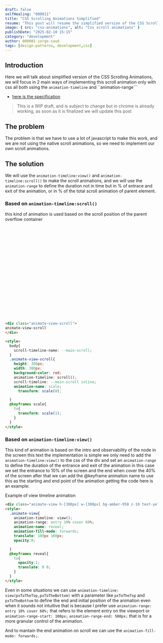 ```yaml
---
draft: false
selfHealing: "000011"
title: "CSS Scrolling Animations Simplified"
resume: "This post will resume the simplified version of the CSS Scrolling Animations. and make some examples"
image: { src: "css-animations", alt: "Css scroll animations" }
publishDate: "2025-02-10 15:15"
category: "development"
author: 000001-jorge-saud
tags: [design-patterns, development,css]
---
```

## Introduction

Here we will talk about simplified version of the CSS Scrolling Animations, we will focus in 2 main ways of implementing this scroll animation only with css all both using the ```animation-timeline``` and ``animation-range```

* [here is the specification](https://drafts.csswg.org/scroll-animations/#view-notation)

> This is a WIP draft, and is subject to change but in chrome is already working, as soon as it is finalized we will update this post

## The problem

The problem is that we have to use a lot of javascript to make this work, and we are not using the native scroll animations, so we need to implement our own scroll animations.

## The solution

We will use the ```animation-timeline:view()``` and ```animation-timeline:scroll()``` to make the scroll animations, and we will use the ```animation-range``` to define the duration not in time but in % of entrace and exit of the animation, or in % of the total scroll animation of parent element.

### Based on ```animation-timeline:scroll()```

this kind of animation is used based on the scroll position of the parent overflow container
<div class="animate-view-scroll">
animate-view-scroll
</div>

<style>
  body{
    scroll-timeline-name: --main-scroll;
  }
  .animate-view-scroll{
    display: grid;
    align-items: center;
    text-align: center;
    height: 300px;
    width: 300px;
    background-color: red;
    animation-timeline: scroll();
    scroll-timeline: --main-scroll inline;
    animation-name: scale;
      transform: scale(0);

  }
  @keyframes scale{
    to{
      transform: scale(1);
    }
  }
</style>
```html
<div class="animate-view-scroll">
animate-view-scroll
</div>

<style>
  body{
    scroll-timeline-name: --main-scroll;
  }
  .animate-view-scroll{
    height: 300px;
    width: 300px;
    background-color: red;
    animation-timeline: scroll();
    scroll-timeline: --main-scroll inline;
    animation-name: scale;
      transform: scale(0);

  }
  @keyframes scale{
    to{
      transform: scale(1);
    }
  }
</style>
```

### Based on ```animation-timeline:view()```

This kind of animation is based on the intro and observability of the node in the screen this text the implementation is simple we only need to add the <code>animation-timeline:view()</code> to the css of the div and set an <code>animation-range</code> to define the duration of the entrance and exit of the animation in this case we set the entrance to 10% of the screen and the end when cover the 40% of the screen after that we can add the @keyframe animation name to use this as the starting and end point of the animation getting the code here is an example:

<div class="animate-view h-[300px] w-[300px] bg-amber-950 z-10 text-yellow-300 grid place-items-center my-10">Example of view timeline animation</div>
</div>

<style>
  
  .animate-view{
    animation-timeline: view();
    animation-range: entry 30% cover 60%;
    animation-name: reveal;
    animation-fill-mode: forwards;
    translate: 100px 100px;
    opacity:0;

  }
  @keyframes reveal{
    to{
      opacity:1;
      translate: 0 0;
    }
  }
</style>

```html
<div class="animate-view h-[300px] w-[300px] bg-amber-950 z-10 text-yellow-300 grid place-items-center my-10">EXample Test</div>
<style>
  .animate-view{
    animation-timeline: view();
    animation-range: entry 30% cover 60%;
    animation-name: reveal;
    animation-fill-mode: forwards;
    translate: 100px 100px;
    opacity:0;

  }
  @keyframes reveal{
    to{
      opacity:1;
      translate: 0 0;
    }
  }
</style>
```

Even in some situations we can use ```animation-timeline: view(pxToTheTop,pxToTheBottom)``` with a parameter like ```pxToTheTop``` and ```pxToTheBottom``` to define the end and initial position of the animation even when it sounds not intuitive that is because I prefer use ```animation-range: entry 10% cover 60%;``` that refers to the element entry on the viewport or ```animation-range-start: 100px;``` ```animation-range-end: 500px;``` that is for a more granular control of the animation.

And to mantain the end animation on scroll we can use the ```animation-fill-mode: forwards;```.
